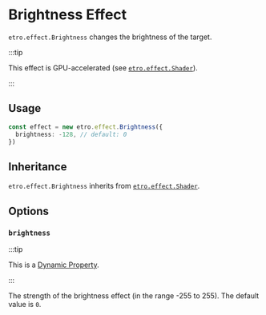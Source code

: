 # Brightness Effect

`etro.effect.Brightness` changes the brightness of the target.

:::tip

This effect is GPU-accelerated (see [`etro.effect.Shader`](shader)).

:::

## Usage

```ts
const effect = new etro.effect.Brightness({
  brightness: -128, // default: 0
})
```

## Inheritance

`etro.effect.Brightness` inherits from [`etro.effect.Shader`](shader).

## Options

### `brightness`

:::tip

This is a [Dynamic Property](/docs/reference/dynamic-properties).

:::

The strength of the brightness effect (in the range -255 to 255). The default value is `0`.
